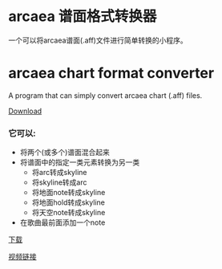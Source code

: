 # arcaea 谱面格式转换器

一个可以将arcaea谱面(.aff)文件进行简单转换的小程序。

# arcaea chart format converter

A program that can simply convert arcaea chart (.aff) files.

[Download](https://github.com/chenyu76/arcaea-chart-format-converter/releases/download/v1-en/arcaea-chart-format-converter-en-v1.zip)

### 它可以:

- 将两个(或多个)谱面混合起来
- 将谱面中的指定一类元素转换为另一类
    - 将arc转成skyline
    - 将skyline转成arc
    - 将地面note转成skyline
    - 将地面hold转成skyline
    - 将天空note转成skyline
- 在歌曲最前面添加一个note

[下载](https://github.com/chenyu76/arcaea-chart-format-converter/files/5579239/arcaea-chart-format-converter-v1.zip)

[视频链接](http://www.bilibili.com/video/BV11i4y1L7f2)
